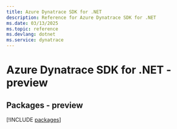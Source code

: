 ```yaml
---
title: Azure Dynatrace SDK for .NET
description: Reference for Azure Dynatrace SDK for .NET
ms.date: 03/13/2025
ms.topic: reference
ms.devlang: dotnet
ms.service: dynatrace
---
```

# Azure Dynatrace SDK for .NET - preview
## Packages - preview
[!INCLUDE [packages](dynatrace-index.md)]